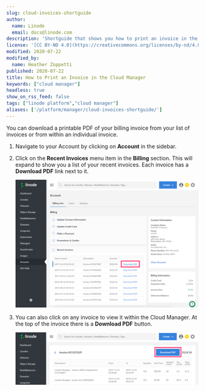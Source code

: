 ```yaml
---
slug: cloud-invoices-shortguide
author:
  name: Linode
  email: docs@linode.com
description: 'Shortguide that shows you how to print an invoice in the Cloud Manager.'
license: '[CC BY-ND 4.0](https://creativecommons.org/licenses/by-nd/4.0)'
modified: 2020-07-22
modified_by:
  name: Heather Zoppetti
published: 2020-07-22
title: How to Print an Invoice in the Cloud Manager
keywords: ["cloud manager"]
headless: true
show_on_rss_feed: false
tags: ["linode platform","cloud manager"]
aliases: ['/platform/manager/cloud-invoices-shortguide/']
---
```


You can download a printable PDF of your billing invoice from your list of invoices or from within an individual invoice.

1.  Navigate to your Account by clicking on **Account** in the sidebar.

1.  Click on the **Recent Invoices** menu item in the **Billing** section. This will expand to show you a list of your recent invoices. Each invoice has a **Download PDF** link next to it.

    ![Cloud Manager Download Invoice from Recent Invoices List](classic-to-cloud-download-invoice-from-list.png "Cloud Manager Download Invoice from Recent Invoices List")

1.  You can also click on any invoice to view it within the Cloud Manager. At the top of the invoice there is a **Download PDF** button.

    ![Cloud Manager Download Invoice from Detail View](classic-to-cloud-download-invoice-from-detail.png "Cloud Manager Download Invoice from Detail View")

